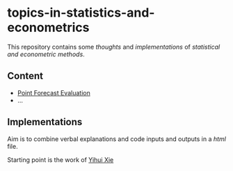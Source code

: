 
# topics-in-statistics-and-econometrics

This repository contains some *thoughts* and *implementations* of *statistical and econometric methods*.

## Content

* [Point Forecast Evaluation](https://raw.githack.com/mmoessler/topics-in-statistics-and-econometrics/main/point_forecast_evaluation.html)
* ...

## Implementations

Aim is to combine verbal explanations and code inputs and outputs in a *html* file.

Starting point is the work of [Yihui Xie](https://yihui.org/en/)
